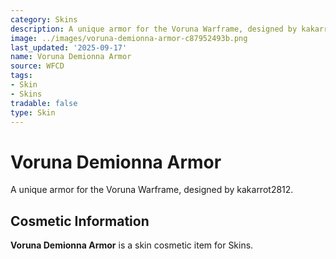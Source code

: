 ```yaml
---
category: Skins
description: A unique armor for the Voruna Warframe, designed by kakarrot2812.
image: ../images/voruna-demionna-armor-c87952493b.png
last_updated: '2025-09-17'
name: Voruna Demionna Armor
source: WFCD
tags:
- Skin
- Skins
tradable: false
type: Skin
---
```


# Voruna Demionna Armor

A unique armor for the Voruna Warframe, designed by kakarrot2812.

## Cosmetic Information

**Voruna Demionna Armor** is a skin cosmetic item for Skins.

